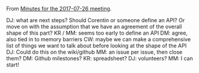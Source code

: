 From [Minutes for the 2017-07-26 meeting](https://lists.w3.org/Archives/Public/public-gpu/2017Jul/0004.html).

>
DJ: what are next steps?
Should Corentin or someone define an API? Or move on with the assumption that we have an agreement of the overall shape of this part? 
KR / MM: seems too early to define an API
DM: agree, also tied in to memory barriers
CW: maybe we can make a comprehensive list of things we want to talk about before looking at the shape of the API
DJ: Could do this on the wiki/github
MM: an issue per issue, then close them?
DM: Github milestones?
KR: spreadsheet?
DJ: volunteers?
MM: I can start!